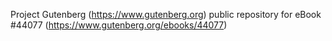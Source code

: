 Project Gutenberg (https://www.gutenberg.org) public repository for eBook #44077 (https://www.gutenberg.org/ebooks/44077)
